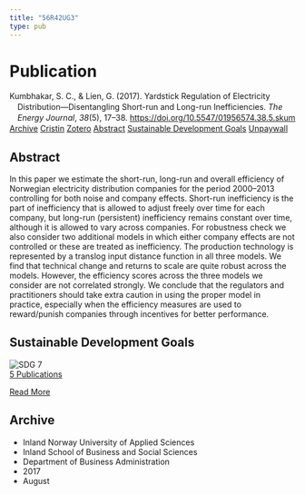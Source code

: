 ```yaml
---
title: "56R42UG3"
type: pub
---
```

<h1>Publication</h1>
<article id="csl-bib-container-56R42UG3" class="csl-bib-container">
  <div class="csl-bib-body" style="line-height: 1.35; padding-left: 1em; text-indent:-1em;">
  <div class="csl-entry">Kumbhakar, S. C., &amp; Lien, G. (2017). Yardstick Regulation of Electricity Distribution&#x2014;Disentangling Short-run and Long-run Inefficiencies. <i>The Energy Journal</i>, <i>38</i>(5), 17&#x2013;38. <a href="https://doi.org/10.5547/01956574.38.5.skum">https://doi.org/10.5547/01956574.38.5.skum</a></div>
</div>
  <div class="csl-bib-buttons">
    <a href="#taxonomy-article-56R42UG3" class="csl-bib-button">Archive</a>
    <a href="https://app.cristin.no/results/show.jsf?id=1488050" alt="Cristin URL" class="csl-bib-button">Cristin</a>
    <a href="http://zotero.org/groups/5402882/items/56R42UG3" alt="Zotero URL" class="csl-bib-button">Zotero</a>
    <a href="#abstract-article-56R42UG3" class="csl-bib-button">Abstract</a>
    <a href="#sdg-article-56R42UG3" class="csl-bib-button">Sustainable Development Goals</a>
    <a href="https://doi.org/10.5547/01956574.38.5.skum" class="csl-bib-button">Unpaywall</a>
  </div>
  <div id="csl-bib-meta-container-56R42UG3"></div>
</article>
<div id="csl-bib-meta-56R42UG3" class="csl-bib-meta">
  <article id="abstract-article-56R42UG3" class="abstract-article">
    <h1>Abstract</h1>
    In this paper we estimate the short-run, long-run and overall efficiency of Norwegian electricity distribution companies for the period 2000–2013 controlling for both noise and company effects. Short-run inefficiency is the part of inefficiency that is allowed to adjust freely over time for each company, but long-run (persistent) inefficiency remains constant over time, although it is allowed to vary across companies. For robustness check we also consider two additional models in which either company effects are not controlled or these are treated as inefficiency. The production technology is represented by a translog input distance function in all three models. We find that technical change and returns to scale are quite robust across the models. However, the efficiency scores across the three models we consider are not correlated strongly. We conclude that the regulators and practitioners should take extra caution in using the proper model in practice, especially when the efficiency measures are used to reward/punish companies through incentives for better performance.
  </article>
  <article id="sdg-article-56R42UG3" class="sdg-article">
    <h1>Sustainable Development Goals</h1>
    <div class="sdg-container"><div id="sdg7" class="sdg"> <img src="{{< params subfolder >}}images/sdg/sdg07_en.png" class="image" alt="SDG 7"> <div class="sdg-overlay"> <a href="{{< params subfolder >}}en/archive/?sdg=7#archive" class="sdg-publication-count"><span>5</span> Publications</a> <p><a href="https://sdgs.un.org/goals/goal7" class="sdg-read-more">Read More</a></p> </div> </div></div>
  </article>
  <article id="taxonomy-article-56R42UG3" class="taxonomy-article">
    <h1>Archive</h1>
    <ul>
      <li>Inland Norway University of Applied Sciences</li>
      <li>Inland School of Business and Social Sciences</li>
      <li>Department of Business Administration</li>
      <li>2017</li>
      <li>August</li>
    </ul>
  </article>
</div>
